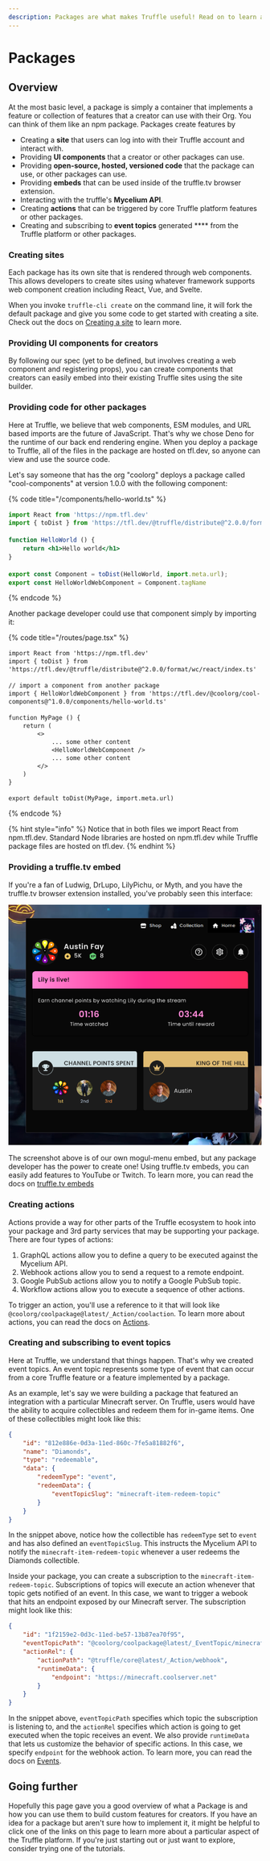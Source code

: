 ```yaml
---
description: Packages are what makes Truffle useful! Read on to learn about how they work.
---
```


# Packages

## Overview

At the most basic level, a package is simply a container that implements a feature or collection of features that a creator can use with their Org. You can think of them like an npm package. Packages create features by

* Creating a **site** that users can log into with their Truffle account and interact with.
* Providing **UI components** that a creator or other packages can use.
* Providing **open-source, hosted, versioned code** that the package can use, or other packages can use.
* Providing **embeds** that can be used inside of the truffle.tv browser extension.
* Interacting with the truffle's **Mycelium API**.
* Creating **actions** that can be triggered by core Truffle platform features or other packages.
* Creating and subscribing to **event topics** generated **** from the Truffle platform or other packages.&#x20;

### Creating sites

Each package has its own site that is rendered through web components. This allows developers to create sites using whatever framework supports web component creation including React, Vue, and Svelte.

When you invoke `truffle-cli create` on the command line, it will fork the default package and give you some code to get started with creating a site. Check out the docs on [Creating a site](../front-end-dev/how-packages-are-used.md) to learn more.

### Providing UI components for creators

By following our spec (yet to be defined, but involves creating a web component and registering props), you can create components that creators can easily embed into their existing Truffle sites using the site builder.

### Providing code for other packages

Here at Truffle, we believe that web components, ESM modules, and URL based imports are the future of JavaScript. That's why we chose Deno for the runtime of our back end rendering engine. When you deploy a package to Truffle, all of the files in the package are hosted on tfl.dev, so anyone can view and use the source code.

Let's say someone that has the org "coolorg" deploys a package called "cool-components" at version 1.0.0 with the following component:

{% code title="/components/hello-world.ts" %}
```jsx
import React from 'https://npm.tfl.dev'
import { toDist } from 'https://tfl.dev/@truffle/distribute@^2.0.0/format/wc/react/index.ts'

function HelloWorld () {
    return <h1>Hello world</h1>
}

export const Component = toDist(HelloWorld, import.meta.url);
export const HelloWorldWebComponent = Component.tagName
```
{% endcode %}

Another package developer could use that component simply by importing it:

{% code title="/routes/page.tsx" %}
```tsx
import React from 'https://npm.tfl.dev'
import { toDist } from 'https://tfl.dev/@truffle/distribute@^2.0.0/format/wc/react/index.ts'

// import a component from another package
import { HelloWorldWebComponent } from 'https://tfl.dev/@coolorg/cool-components@^1.0.0/components/hello-world.ts'

function MyPage () {
    return (
        <>
            ... some other content
            <HelloWorldWebComponent />
            ... some other content
        </>
    )
}

export default toDist(MyPage, import.meta.url)
```
{% endcode %}

{% hint style="info" %}
Notice that in both files we import React from npm.tfl.dev. Standard Node libraries are hosted on npm.tfl.dev while Truffle package files are hosted on tfl.dev.
{% endhint %}

### Providing a truffle.tv embed

If you're a fan of Ludwig, DrLupo, LilyPichu, or Myth, and you have the truffle.tv browser extension installed, you've probably seen this interface:

![A screenshot of the mogul-menu truffle.tv embed](<../.gitbook/assets/image (1) (2).png>)

The screenshot above is of our own mogul-menu embed, but any package developer has the power to create one! Using truffle.tv embeds, you can easily add features to YouTube or Twitch. To learn more, you can read the docs on [truffle.tv embeds](broken-reference)

### Creating actions

Actions provide a way for other parts of the Truffle ecosystem to hook into your package and 3rd party services that may be supporting your package. There are four types of actions:

1. GraphQL actions allow you to define a query to be executed against the Mycelium API.
2. Webhook actions allow you to send a request to a remote endpoint.
3. Google PubSub actions allow you to notify a Google PubSub topic.
4. Workflow actions allow you to execute a sequence of other actions.

To trigger an action, you'll use a reference to it that will look like `@coolorg/coolpackage@latest/_Action/coolaction`. To learn more about actions, you can read the docs on [Actions](../mycelium-api/features/actions.md).

### Creating and subscribing to event topics

Here at Truffle, we understand that things happen. That's why we created event topics. An event topic represents some type of event that can occur from a core Truffle feature or a feature implemented by a package.

As an example, let's say we were building a package that featured an integration with a particular Minecraft server. On Truffle, users would have the ability to acquire collectibles and redeem them for in-game items. One of these collectibles might look like this:

```json
{
    "id": "812e886e-0d3a-11ed-860c-7fe5a81882f6",
    "name": "Diamonds",
    "type": "redeemable",
    "data": {
        "redeemType": "event",
        "redeemData": {
            "eventTopicSlug": "minecraft-item-redeem-topic"
        }
    }
}
```

In the snippet above, notice how the collectible has `redeemType` set to `event` and has also defined an `eventTopicSlug`. This instructs the Mycelium API to notify the `minecraft-item-redeem-topic` whenever a user redeems the Diamonds collectible.

Inside your package, you can create a subscription to the `minecraft-item-redeem-topic`. Subscriptions of topics will execute an action whenever that topic gets notified of an event. In this case, we want to trigger a webook that hits an endpoint exposed by our Minecraft server. The subscription might look like this:

```json
{
    "id": "1f2159e2-0d3c-11ed-be57-13b87ea70f95",
    "eventTopicPath": "@coolorg/coolpackage@latest/_EventTopic/minecraft-item-redeem-topic",
    "actionRel": {
        "actionPath": "@truffle/core@latest/_Action/webhook",
        "runtimeData": {
            "endpoint": "https://minecraft.coolserver.net"
        }
    }
}
```

In the snippet above, `eventTopicPath` specifies which topic the subscription is listening to, and the `actionRel` specifies which action is going to get executed when the topic receives an event. We also provide `runtimeData` that lets us customize the behavior of specific actions. In this case, we specify `endpoint` for the webhook action. To learn more, you can read the docs on [Events](../mycelium-api/features/events.md).

## Going further

Hopefully this page gave you a good overview of what a Package is and how you can use them to build custom features for creators. If you have an idea for a package but aren't sure how to implement it, it might be helpful to click one of the links on this page to learn more about a particular aspect of the Truffle platform. If you're just starting out or just want to explore, consider trying one of the tutorials.&#x20;
